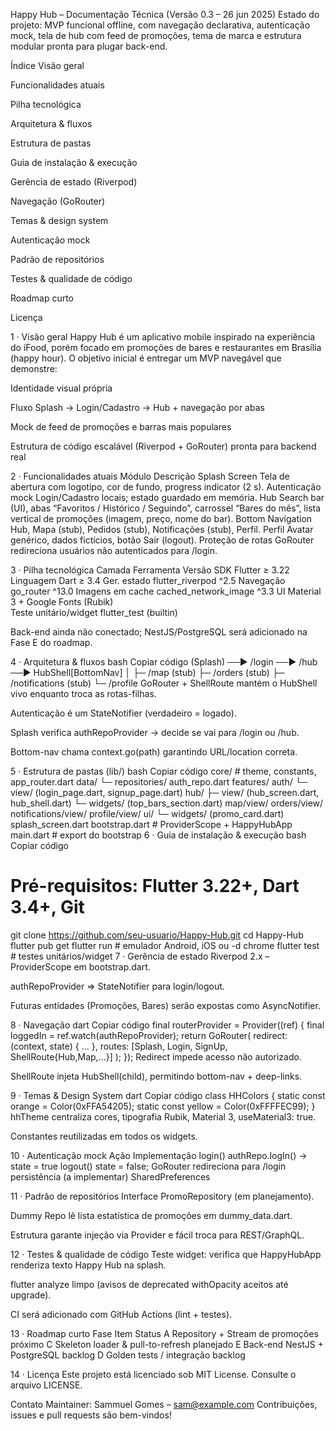 Happy Hub – Documentação Técnica (Versão 0.3 – 26 jun 2025)
Estado do projeto: MVP funcional offline, com navegação declarativa, autenticação mock, tela de hub com feed de promoções, tema de marca e estrutura modular pronta para plugar back-end.

Índice
Visão geral

Funcionalidades atuais

Pilha tecnológica

Arquitetura & fluxos

Estrutura de pastas

Guia de instalação & execução

Gerência de estado (Riverpod)

Navegação (GoRouter)

Temas & design system

Autenticação mock

Padrão de repositórios

Testes & qualidade de código

Roadmap curto

Licença

1 · Visão geral
Happy Hub é um aplicativo mobile inspirado na experiência do iFood, porém focado em promoções de bares e restaurantes em Brasília (happy hour). O objetivo inicial é entregar um MVP navegável que demonstre:

Identidade visual própria

Fluxo Splash → Login/Cadastro → Hub + navegação por abas

Mock de feed de promoções e barras mais populares

Estrutura de código escalável (Riverpod + GoRouter) pronta para backend real

2 · Funcionalidades atuais
Módulo	Descrição
Splash Screen	Tela de abertura com logotipo, cor de fundo, progress indicator (2 s).
Autenticação mock	Login/Cadastro locais; estado guardado em memória.
Hub	Search bar (UI), abas “Favoritos / Histórico / Seguindo”, carrossel “Bares do mês”, lista vertical de promoções (imagem, preço, nome do bar).
Bottom Navigation	Hub, Mapa (stub), Pedidos (stub), Notificações (stub), Perfil.
Perfil	Avatar genérico, dados fictícios, botão Sair (logout).
Proteção de rotas	GoRouter redireciona usuários não autenticados para /login.

3 · Pilha tecnológica
Camada	Ferramenta	Versão
SDK	Flutter	≥ 3.22
Linguagem	Dart	≥ 3.4
Ger. estado	flutter_riverpod	^2.5
Navegação	go_router	^13.0
Imagens em cache	cached_network_image	^3.3
UI	Material 3 + Google Fonts (Rubik)	
Teste unitário/widget	flutter_test (builtin)	

Back-end ainda não conectado; NestJS/PostgreSQL será adicionado na Fase E do roadmap.

4 · Arquitetura & fluxos
bash
Copiar código
(Splash) ──▶ /login ──▶ /hub ──▶ HubShell[BottomNav]
                                 │
                                 ├─ /map        (stub)
                                 ├─ /orders     (stub)
                                 ├─ /notifications (stub)
                                 └─ /profile
GoRouter + ShellRoute mantém o HubShell vivo enquanto troca as rotas-filhas.

Autenticação é um StateNotifier<bool> (verdadeiro = logado).

Splash verifica authRepoProvider → decide se vai para /login ou /hub.

Bottom-nav chama context.go(path) garantindo URL/location correta.

5 · Estrutura de pastas (lib/)
bash
Copiar código
core/          # theme, constants, app_router.dart
data/
  └─ repositories/
        auth_repo.dart
features/
  auth/
    └─ view/  (login_page.dart, signup_page.dart)
  hub/
    ├─ view/  (hub_screen.dart, hub_shell.dart)
    └─ widgets/ (top_bars_section.dart)
  map/view/
  orders/view/
  notifications/view/
  profile/view/
ui/
  └─ widgets/ (promo_card.dart)
splash_screen.dart
bootstrap.dart   # ProviderScope + HappyHubApp
main.dart        # export do bootstrap
6 · Guia de instalação & execução
bash
Copiar código
# Pré-requisitos: Flutter 3.22+, Dart 3.4+, Git
git clone https://github.com/seu-usuario/Happy-Hub.git
cd Happy-Hub
flutter pub get
flutter run           # emulador Android, iOS ou -d chrome
flutter test          # testes unitários/widget
7 · Gerência de estado
Riverpod 2.x – ProviderScope em bootstrap.dart.

authRepoProvider ⇒ StateNotifier<bool> para login/logout.

Futuras entidades (Promoções, Bares) serão expostas como AsyncNotifier.

8 · Navegação
dart
Copiar código
final routerProvider = Provider<GoRouter>((ref) {
  final loggedIn = ref.watch(authRepoProvider);
  return GoRouter(
    redirect: (context, state) { ... },
    routes: [Splash, Login, SignUp, ShellRoute{Hub,Map,...}]
  );
});
Redirect impede acesso não autorizado.

ShellRoute injeta HubShell(child), permitindo bottom-nav + deep-links.

9 · Temas & Design System
dart
Copiar código
class HHColors {
  static const orange = Color(0xFFA54205);
  static const yellow = Color(0xFFFFEC99);
}
hhTheme centraliza cores, tipografia Rubik, Material 3, useMaterial3: true.

Constantes reutilizadas em todos os widgets.

10 · Autenticação mock
Ação	Implementação
login()	authRepo.logIn() → state = true
logout()	state = false; GoRouter redireciona para /login
persistência	(a implementar) SharedPreferences

11 · Padrão de repositórios
Interface PromoRepository (em planejamento).

Dummy Repo lê lista estatística de promoções em dummy_data.dart.

Estrutura garante injeção via Provider e fácil troca para REST/GraphQL.

12 · Testes & qualidade de código
Teste widget: verifica que HappyHubApp renderiza texto Happy Hub na splash.

flutter analyze limpo (avisos de deprecated withOpacity aceitos até upgrade).

CI será adicionado com GitHub Actions (lint + testes).

13 · Roadmap curto
Fase	Item	Status
A	Repository + Stream de promoções	próximo
C	Skeleton loader & pull-to-refresh	planejado
E	Back-end NestJS + PostgreSQL	backlog
D	Golden tests / integração	backlog

14 · Licença
Este projeto está licenciado sob MIT License. Consulte o arquivo LICENSE.

Contato
Maintainer: Sammuel Gomes – sam@example.com
Contribuições, issues e pull requests são bem-vindos!